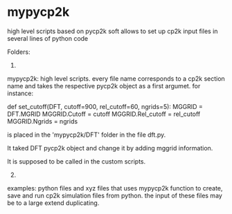 # mypycp2k

high level scripts based on pycp2k soft
allows to set up cp2k input files in several lines of python code

Folders:

1.
mypycp2k: high level scripts. every file name corresponds to a cp2k section name and takes the respective pycp2k object as a first argumet.
for instance:

def set_cutoff(DFT, cutoff=900, rel_cutoff=60, ngrids=5):
    MGGRID = DFT.MGRID
    MGGRID.Cutoff = cutoff
    MGGRID.Rel_cutoff = rel_cutoff
    MGGRID.Ngrids = ngrids

is placed in the 'mypycp2k/DFT' folder in the file dft.py.

It taked DFT pycp2k object and change it by adding mggrid information.

It is supposed to be called in the custom scripts.

2.
examples: python files and xyz files that uses mypycp2k function to create, save and run cp2k simulation files from python.
the input of these files may be to a large extend duplicating.
